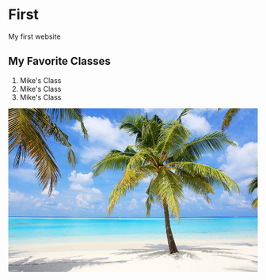 # First
My first website

## My Favorite Classes
1. Mike's Class
2. Mike's Class
3. Mike's Class
   
![alt text](palm-trees-on-the-tropical-beach-of-skynesher.jpg)
